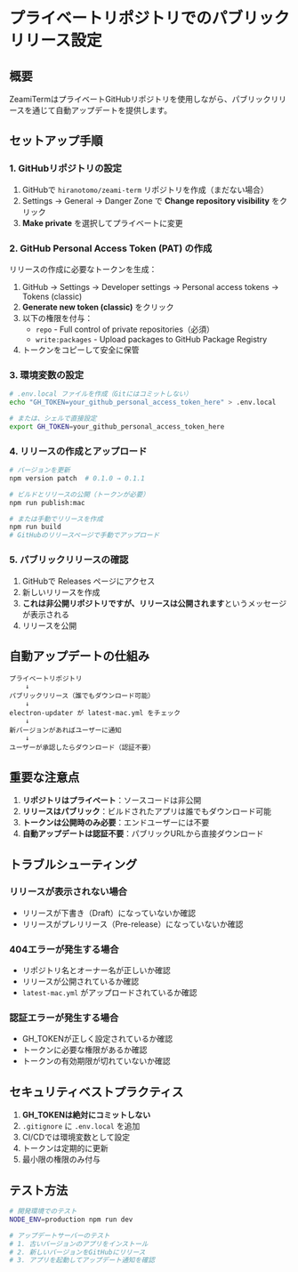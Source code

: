# プライベートリポジトリでのパブリックリリース設定

## 概要

ZeamiTermはプライベートGitHubリポジトリを使用しながら、パブリックリリースを通じて自動アップデートを提供します。

## セットアップ手順

### 1. GitHubリポジトリの設定

1. GitHubで `hiranotomo/zeami-term` リポジトリを作成（まだない場合）
2. Settings → General → Danger Zone で **Change repository visibility** をクリック
3. **Make private** を選択してプライベートに変更

### 2. GitHub Personal Access Token (PAT) の作成

リリースの作成に必要なトークンを生成：

1. GitHub → Settings → Developer settings → Personal access tokens → Tokens (classic)
2. **Generate new token (classic)** をクリック
3. 以下の権限を付与：
   - `repo` - Full control of private repositories（必須）
   - `write:packages` - Upload packages to GitHub Package Registry
4. トークンをコピーして安全に保管

### 3. 環境変数の設定

```bash
# .env.local ファイルを作成（Gitにはコミットしない）
echo "GH_TOKEN=your_github_personal_access_token_here" > .env.local

# または、シェルで直接設定
export GH_TOKEN=your_github_personal_access_token_here
```

### 4. リリースの作成とアップロード

```bash
# バージョンを更新
npm version patch  # 0.1.0 → 0.1.1

# ビルドとリリースの公開（トークンが必要）
npm run publish:mac

# または手動でリリースを作成
npm run build
# GitHubのリリースページで手動でアップロード
```

### 5. パブリックリリースの確認

1. GitHubで Releases ページにアクセス
2. 新しいリリースを作成
3. **これは非公開リポジトリですが、リリースは公開されます**というメッセージが表示される
4. リリースを公開

## 自動アップデートの仕組み

```
プライベートリポジトリ
    ↓
パブリックリリース（誰でもダウンロード可能）
    ↓
electron-updater が latest-mac.yml をチェック
    ↓
新バージョンがあればユーザーに通知
    ↓
ユーザーが承認したらダウンロード（認証不要）
```

## 重要な注意点

1. **リポジトリはプライベート**：ソースコードは非公開
2. **リリースはパブリック**：ビルドされたアプリは誰でもダウンロード可能
3. **トークンは公開時のみ必要**：エンドユーザーには不要
4. **自動アップデートは認証不要**：パブリックURLから直接ダウンロード

## トラブルシューティング

### リリースが表示されない場合
- リリースが下書き（Draft）になっていないか確認
- リリースがプレリリース（Pre-release）になっていないか確認

### 404エラーが発生する場合
- リポジトリ名とオーナー名が正しいか確認
- リリースが公開されているか確認
- `latest-mac.yml` がアップロードされているか確認

### 認証エラーが発生する場合
- GH_TOKENが正しく設定されているか確認
- トークンに必要な権限があるか確認
- トークンの有効期限が切れていないか確認

## セキュリティベストプラクティス

1. **GH_TOKENは絶対にコミットしない**
2. `.gitignore` に `.env.local` を追加
3. CI/CDでは環境変数として設定
4. トークンは定期的に更新
5. 最小限の権限のみ付与

## テスト方法

```bash
# 開発環境でのテスト
NODE_ENV=production npm run dev

# アップデートサーバーのテスト
# 1. 古いバージョンのアプリをインストール
# 2. 新しいバージョンをGitHubにリリース
# 3. アプリを起動してアップデート通知を確認
```